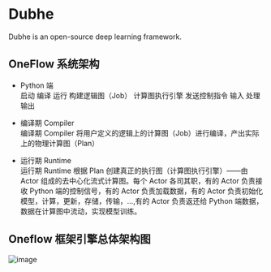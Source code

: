 # Dubhe
Dubhe is an open-source deep learning framework.
## OneFlow 系统架构
* Python 端<br>
启动 编译 运行
构建逻辑图（Job）
计算图执行引擎
发送控制指令 输入 处理输出

* 编译期 Compiler<br>
编译期 Compiler 将用户定义的逻辑上的计算图（Job）进行编译，产出实际上的物理计算图（Plan）

* 运行期 Runtime<br>
运行期 Runtime 根据 Plan 创建真正的执行图（计算图执行引擎）——由 Actor 组成的去中心化流式计算图。每个 Actor 各司其职，有的 Actor 负责接收 Python 端的控制信号，有的 Actor 负责加载数据，有的 Actor 负责初始化模型，计算，更新，存储，传输，...,有的 Actor 负责返还给 Python 端数据，数据在计算图中流动，实现模型训练。

## Oneflow 框架引擎总体架构图
![image](https://user-images.githubusercontent.com/31394900/122934181-e3348f00-d3a1-11eb-87a3-b613e882938d.png)


